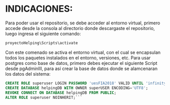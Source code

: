 # INDICACIONES:

Para poder usar el repositorio, se debe acceder al entorno virtual, primero accede desde la consola al directorio donde descargaste el 
repositorio, luego ingresa el siguiente comando: 

```proyectoHelping\Scripts\activate```

Con este comenado se activa el entorno virtual, con el cual se encapsulan todos los paquetes instalados en el entorno, versiones, etc.
Para usar postgres como base de datos, primero debes ejecutar el siguiente Script desde pgAdminIII, para así crear la base de datos
donde se alamcenaran los datos del sistema:

```sql
CREATE ROLE superuser LOGIN PASSWORD 'uesFIA2018' VALID UNTIL 'infinity';
CREATE DATABASE helpingDB WITH OWNER superUSER ENCODING='UTF8';
REVOKE CONNECT ON DATABASE helpingDB FROM PUBLIC;
ALTER ROLE superuser NOINHERIT;```

